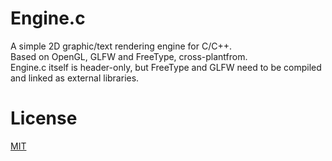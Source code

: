# Engine.c
A simple 2D graphic/text rendering engine for C/C++.  
Based on OpenGL, GLFW and FreeType, cross-plantfrom.  
Engine.c itself is header-only, but FreeType and GLFW need to be compiled and linked as external libraries.
# License
[MIT](https://mit-license.org/)
